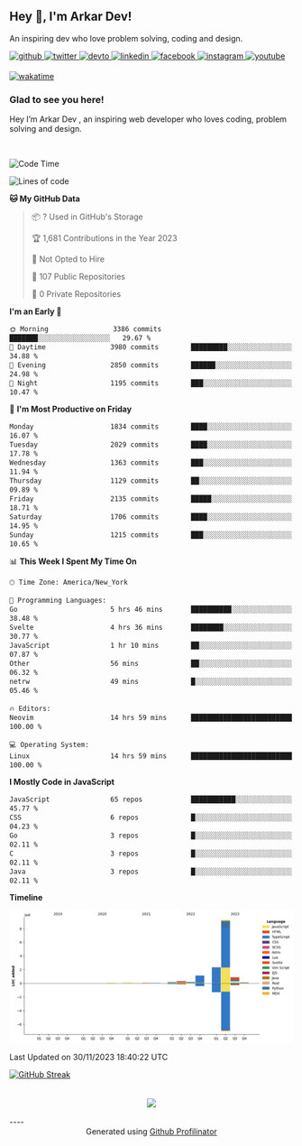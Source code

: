 ## Hey 👋, I'm Arkar Dev!  

An inspiring dev who love problem solving, coding and design.

<a href="https://github.com/Riley1101" target="_blank">
<img src=https://img.shields.io/badge/github-%2324292e.svg?&style=for-the-badge&logo=github&logoColor=white alt=github style="margin-bottom: 5px;" />
</a>
<a href="https://twitter.com/arkardev" target="_blank">
<img src=https://img.shields.io/badge/twitter-%2300acee.svg?&style=for-the-badge&logo=twitter&logoColor=white alt=twitter style="margin-bottom: 5px;" />
</a>
<a href="https://dev.to/riley1101" target="_blank">
<img src=https://img.shields.io/badge/dev.to-%2308090A.svg?&style=for-the-badge&logo=dev.to&logoColor=white alt=devto style="margin-bottom: 5px;" />
</a>
<a href="https://linkedin.com/in/arkar-kaung-myat" target="_blank">
<img src=https://img.shields.io/badge/linkedin-%231E77B5.svg?&style=for-the-badge&logo=linkedin&logoColor=white alt=linkedin style="margin-bottom: 5px;" />
</a>
<a href="https://www.facebook.com/riley.eileen.75" target="_blank">
<img src=https://img.shields.io/badge/facebook-%232E87FB.svg?&style=for-the-badge&logo=facebook&logoColor=white alt=facebook style="margin-bottom: 5px;" />
</a>
<a href="https://instagram.com/rileys1101" target="_blank">
<img src=https://img.shields.io/badge/instagram-%23000000.svg?&style=for-the-badge&logo=instagram&logoColor=white alt=instagram style="margin-bottom: 5px;" />
</a>
<a href="https://www.youtube.com/channel/UC_RfEQCC3gL2AzsFFAABikg" target="_blank">
<img src=https://img.shields.io/badge/youtube-%23EE4831.svg?&style=for-the-badge&logo=youtube&logoColor=white alt=youtube style="margin-bottom: 5px;" />
</a>  
  
[![wakatime](https://wakatime.com/badge/user/cf23b6e3-75f8-4c04-b0e3-273191c8d2ec.svg)](https://wakatime.com/@cf23b6e3-75f8-4c04-b0e3-273191c8d2ec)


### Glad to see you here!  
Hey I’m Arkar Dev , an inspiring web developer who loves coding, problem solving and design.

<br/>

<!--START_SECTION:waka-->
![Code Time](http://img.shields.io/badge/Code%20Time-752%20hrs-blue)

![Lines of code](https://img.shields.io/badge/From%20Hello%20World%20I%27ve%20Written-14.6%20million%20lines%20of%20code-blue)

**🐱 My GitHub Data** 

> 📦 ? Used in GitHub's Storage 
 > 
> 🏆 1,681 Contributions in the Year 2023
 > 
> 🚫 Not Opted to Hire
 > 
> 📜 107 Public Repositories 
 > 
> 🔑 0 Private Repositories 
 > 
**I'm an Early 🐤** 

```text
🌞 Morning                3386 commits        ███████░░░░░░░░░░░░░░░░░░   29.67 % 
🌆 Daytime                3980 commits        █████████░░░░░░░░░░░░░░░░   34.88 % 
🌃 Evening                2850 commits        ██████░░░░░░░░░░░░░░░░░░░   24.98 % 
🌙 Night                  1195 commits        ███░░░░░░░░░░░░░░░░░░░░░░   10.47 % 
```
📅 **I'm Most Productive on Friday** 

```text
Monday                   1834 commits        ████░░░░░░░░░░░░░░░░░░░░░   16.07 % 
Tuesday                  2029 commits        ████░░░░░░░░░░░░░░░░░░░░░   17.78 % 
Wednesday                1363 commits        ███░░░░░░░░░░░░░░░░░░░░░░   11.94 % 
Thursday                 1129 commits        ██░░░░░░░░░░░░░░░░░░░░░░░   09.89 % 
Friday                   2135 commits        █████░░░░░░░░░░░░░░░░░░░░   18.71 % 
Saturday                 1706 commits        ████░░░░░░░░░░░░░░░░░░░░░   14.95 % 
Sunday                   1215 commits        ███░░░░░░░░░░░░░░░░░░░░░░   10.65 % 
```


📊 **This Week I Spent My Time On** 

```text
🕑︎ Time Zone: America/New_York

💬 Programming Languages: 
Go                       5 hrs 46 mins       ██████████░░░░░░░░░░░░░░░   38.48 % 
Svelte                   4 hrs 36 mins       ████████░░░░░░░░░░░░░░░░░   30.77 % 
JavaScript               1 hr 10 mins        ██░░░░░░░░░░░░░░░░░░░░░░░   07.87 % 
Other                    56 mins             ██░░░░░░░░░░░░░░░░░░░░░░░   06.32 % 
netrw                    49 mins             █░░░░░░░░░░░░░░░░░░░░░░░░   05.46 % 

🔥 Editors: 
Neovim                   14 hrs 59 mins      █████████████████████████   100.00 % 

💻 Operating System: 
Linux                    14 hrs 59 mins      █████████████████████████   100.00 % 
```

**I Mostly Code in JavaScript** 

```text
JavaScript               65 repos            ███████████░░░░░░░░░░░░░░   45.77 % 
CSS                      6 repos             █░░░░░░░░░░░░░░░░░░░░░░░░   04.23 % 
Go                       3 repos             █░░░░░░░░░░░░░░░░░░░░░░░░   02.11 % 
C                        3 repos             █░░░░░░░░░░░░░░░░░░░░░░░░   02.11 % 
Java                     3 repos             █░░░░░░░░░░░░░░░░░░░░░░░░   02.11 % 
```



**Timeline**

![Lines of Code chart](https://raw.githubusercontent.com/Riley1101/Riley1101/main/assets/bar_graph.png)


 Last Updated on 30/11/2023 18:40:22 UTC
<!--END_SECTION:waka-->

[![GitHub Streak](https://streak-stats.demolab.com?user=Riley1101)](https://git.io/streak-stats)
  
<br/>  
<div align="center">
<img src="https://komarev.com/ghpvc/?username=Riley1101&&style=flat-square" align="center" />
</div>  
<br/>  
----
<div align="center">Generated using <a href="https://profilinator.rishav.dev/" target="_blank">Github Profilinator</a></div>

